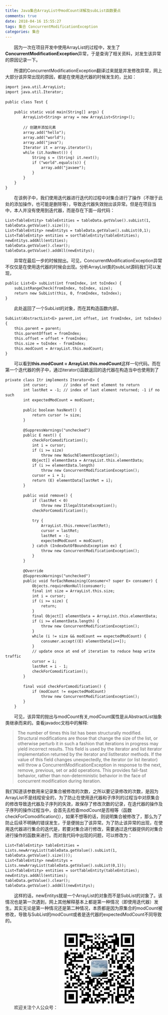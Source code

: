 ```yaml
---
title: Java集合ArrayList中modCount详解及subList函数要点
comments: true
date: 2018-04-16 15:55:27
tags: 集合 ConcurrentModificationException
categories: 集合
---
```

&emsp;&emsp;因为一次在项目开发中使用ArrayList的过程中，发生了**ConcurrentModificationException**异常，于是查询了相关资料，对发生该异常的原因记录一下。

&emsp;&emsp;所谓的ConcurrentModificationException翻译过来就是并发修改异常，网上大部分该异常出现的原因，都是在使用迭代器的时候发生的，比如：

```
import java.util.ArrayList;
import java.util.Iterator;

public class Test {

    public static void main(String[] args) {
        ArrayList<String> array = new ArrayList<String>();

        // 创建并添加元素
        array.add("hello");
        array.add("world");
        array.add("java");
        Iterator it = array.iterator();
        while (it.hasNext()) {
            String s = (String) it.next();
            if ("world".equals(s)) {
                array.add("javaee");
            }
        }
    }
}
```
&emsp;&emsp;在该例子中，我们使用迭代器进行迭代的过程中对集合进行了操作（不限于此处的添加操作，也可能是删除等），导致迭代器失效抛出该异常。但是在项目当中，本人并没有使用到迭代器，而是存在下面一段代码：

```
List<TableEntity> tableEntities = tableData.getValue().subList(1, tableData.getValue().size());
List<TableEntity> newEntitys = tableData.getValue().subList(0,1);
List<TableEntity> entities = sortTableEntity(tableEntities);
newEntitys.addAll(entities);
tableData.getValue().clear();
tableData.getValue().addAll(newEntitys);
```
&emsp;&emsp;异常在最后一步的时候抛出。可见，ConcurrentModificationException异常不仅仅是在使用迭代器的时候会出现。分析ArrayList类的subList源码我们可以发现，

```
public List<E> subList(int fromIndex, int toIndex) {
    subListRangeCheck(fromIndex, toIndex, size);
    return new SubList(this, 0, fromIndex, toIndex);
}
```
&emsp;&emsp;此处返回了一个SubList的对象，而在其构造函数内部，

```
SubList(AbstractList<E> parent,int offset, int fromIndex, int toIndex) {
	this.parent = parent;
	this.parentOffset = fromIndex;
	this.offset = offset + fromIndex;
	this.size = toIndex - fromIndex;
	this.modCount = ArrayList.this.modCount;
}
```
&emsp;&emsp;可以看到**this.modCount = ArrayList.this.modCount**这样一句代码。而在第一个迭代器的例子中，通过iterator()函数返回的迭代器在构造当中也使用到了

```
private class Itr implements Iterator<E> {
        int cursor;       // index of next element to return
        int lastRet = -1; // index of last element returned; -1 if no such
        int expectedModCount = modCount;

        public boolean hasNext() {
            return cursor != size;
        }

        @SuppressWarnings("unchecked")
        public E next() {
            checkForComodification();
            int i = cursor;
            if (i >= size)
                throw new NoSuchElementException();
            Object[] elementData = ArrayList.this.elementData;
            if (i >= elementData.length)
                throw new ConcurrentModificationException();
            cursor = i + 1;
            return (E) elementData[lastRet = i];
        }

        public void remove() {
            if (lastRet < 0)
                throw new IllegalStateException();
            checkForComodification();

            try {
                ArrayList.this.remove(lastRet);
                cursor = lastRet;
                lastRet = -1;
                expectedModCount = modCount;
            } catch (IndexOutOfBoundsException ex) {
                throw new ConcurrentModificationException();
            }
        }

        @Override
        @SuppressWarnings("unchecked")
        public void forEachRemaining(Consumer<? super E> consumer) {
            Objects.requireNonNull(consumer);
            final int size = ArrayList.this.size;
            int i = cursor;
            if (i >= size) {
                return;
            }
            final Object[] elementData = ArrayList.this.elementData;
            if (i >= elementData.length) {
                throw new ConcurrentModificationException();
            }
            while (i != size && modCount == expectedModCount) {
                consumer.accept((E) elementData[i++]);
            }
            // update once at end of iteration to reduce heap write traffic
            cursor = i;
            lastRet = i - 1;
            checkForComodification();
        }

        final void checkForComodification() {
            if (modCount != expectedModCount)
                throw new ConcurrentModificationException();
        }
    }
```
&emsp;&emsp;可见，该异常的抛出与modCount有关,modCount属性是从AbstractList抽象类继承而来的。查看javadoc文档中的解释:
>The number of times this list has been structurally modified. Structural modifications are those that change the size of the list, or otherwise perturb it in such a fashion that iterations in progress may yield incorrect results.
This field is used by the iterator and list iterator implementation returned by the iterator and listIterator methods. If the value of this field changes unexpectedly, the iterator (or list iterator) will throw a ConcurrentModificationException in response to the next, remove, previous, set or add operations. This provides fail-fast behavior, rather than non-deterministic behavior in the face of concurrent modification during iteration.

我们知道该参数用来记录集合被修改的次数，之所以要记录修改的次数，是因为ArrayList不是线程安全的，为了防止在使用迭代器和子序列的过程当中对原集合的修改导致迭代器及子序列的失效，故保存了修改次数的记录，在迭代器的操作及子序列的操作过程当中，会首先去检查modCount是否相等（函数checkForComodification()），如果不想等的话，则说明集合被修改了，那么为了防止后续不明确的错误发生，于是便抛出了该异常。为了防止该异常的出现，在使用迭代器进行集合的迭代是，若要对集合进行修改，需要通过迭代器提供的对集合进行操作的函数来进行。而对我代码中出现的问题，可以修改为：

```
List<TableEntity> tableEntities = Lists.newArrayList(tableData.getValue().subList(1, tableData.getValue().size()));
List<TableEntity> newEntitys = Lists.newArrayList(tableData.getValue().subList(0,1));
List<TableEntity> entities = sortTableEntity(tableEntities);
newEntitys.addAll(entities);
tableData.getValue().clear();
tableData.getValue().addAll(newEntitys);
```
&emsp;&emsp;这样的话，newEntitys就是一个ArrayList的对象而不是SubList的对象了。该情况也是第一次遇到，网上其他解释基本上都是第一种情况（即使用迭代器）发生。其实无论是第一种情况还是第二种情况，本质都是因为原集合的modCount被修改，导致与SubList的modCount或者是迭代器的expectedModCount不同导致的。


&emsp;&emsp;欢迎关注个人公众号：
![个人公号](./个人公号.jpg)